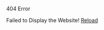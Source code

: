 404 Error

Failed to Display the Website! [Reload](https://sites.google.com/view/softwate-company-co-ltd/home?authuser=0)
